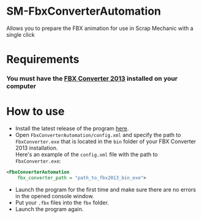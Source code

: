 # SM-FbxConverterAutomation

Allows you to prepare the FBX animation for use in Scrap Mechanic with a single click

# Requirements
### You must have the [FBX Converter 2013](https://aps.autodesk.com/developer/overview/fbx-converter-archives) installed on your computer

# How to use
- Install the latest release of the program [here](https://github.com/QuestionableM/SM-FbxConverterAutomation/releases/latest).
- Open `FbxConverterAutomation/config.xml` and specify the path to `FbxConverter.exe` that is located in the `bin` folder of your FBX Converter 2013 installation.<br/>
Here's an example of the `config.xml` file with the path to `FbxConverter.exe`:
```xml
<FbxConverterAutomation
    fbx_converter_path = "path_to_fbx2013_bin_exe">
```
- Launch the program for the first time and make sure there are no errors in the opened console window.
- Put your `.fbx` files into the `fbx` folder.
- Launch the program again.
